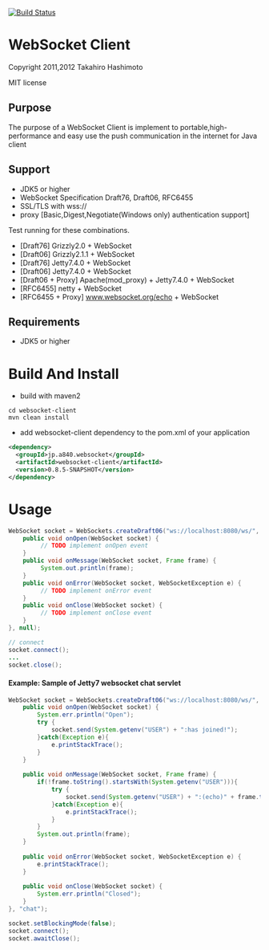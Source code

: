 [![Build Status](https://travis-ci.org/hashio/websocket-client.png)](https://travis-ci.org/hashio/websocket-client)

WebSocket Client
=================
Copyright 2011,2012 Takahiro Hashimoto

MIT license

Purpose
-------
The purpose of a WebSocket Client is implement to portable,high-performance
and easy use the push communication in the internet for Java client 

Support
-------

- JDK5 or higher
- WebSocket Specification Draft76, Draft06, RFC6455
- SSL/TLS with wss://
- proxy [Basic,Digest,Negotiate(Windows only) authentication support]


Test running for these combinations.

- [Draft76] Grizzly2.0   + WebSocket
- [Draft06] Grizzly2.1.1 + WebSocket
- [Draft76] Jetty7.4.0   + WebSocket
- [Draft06] Jetty7.4.0   + WebSocket
- [Draft06 + Proxy] Apache(mod_proxy) + Jetty7.4.0 + WebSocket
- [RFC6455] netty + WebSocket
- [RFC6455 + Proxy] www.websocket.org/echo + WebSocket


Requirements
-----------
- JDK5 or higher

Build And Install
=================

+ build with maven2

```shell
cd websocket-client
mvn clean install
```

+ add websocket-client dependency to the pom.xml of your application

```xml
<dependency>
  <groupId>jp.a840.websocket</groupId>
  <artifactId>websocket-client</artifactId>
  <version>0.8.5-SNAPSHOT</version>
</dependency>
```

Usage
=====

```java
WebSocket socket = WebSockets.createDraft06("ws://localhost:8080/ws/", new WebSocketHandler() {
    public void onOpen(WebSocket socket) {
         // TODO implement onOpen event
    }
    public void onMessage(WebSocket socket, Frame frame) {
         System.out.println(frame);
    }
    public void onError(WebSocket socket, WebSocketException e) {
         // TODO implement onError event
    }
    public void onClose(WebSocket socket) {
         // TODO implement onClose event
    }
}, null);

// connect
socket.connect();
...
socket.close();
```

#### Example: Sample of Jetty7 websocket chat servlet

```java
WebSocket socket = WebSockets.createDraft06("ws://localhost:8080/ws/", new WebSocketHandler() {
    public void onOpen(WebSocket socket) {
        System.err.println("Open");
        try {
            socket.send(System.getenv("USER") + ":has joined!");
        }catch(Exception e){
            e.printStackTrace();
        }
    }
        
    public void onMessage(WebSocket socket, Frame frame) {
        if(!frame.toString().startsWith(System.getenv("USER"))){
            try {
                socket.send(System.getenv("USER") + ":(echo)" + frame.toString());
            }catch(Exception e){
                e.printStackTrace();
            }
        }
        System.out.println(frame);
    }
        
    public void onError(WebSocket socket, WebSocketException e) {
        e.printStackTrace();
    }
        
    public void onClose(WebSocket socket) {
        System.err.println("Closed");
    }
}, "chat");

socket.setBlockingMode(false);
socket.connect();
socket.awaitClose();
```
